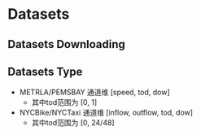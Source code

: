 # Datasets

## Datasets Downloading

## Datasets Type

+ METRLA/PEMSBAY 通道维 [speed, tod, dow]
    - 其中tod范围为 [0, 1]
+ NYCBike/NYCTaxi 通道维 [inflow, outflow, tod, dow]
    - 其中tod范围为 [0, 24/48]